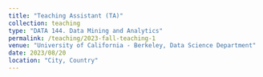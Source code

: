 ```yaml
---
title: "Teaching Assistant (TA)"
collection: teaching
type: "DATA 144. Data Mining and Analytics"
permalink: /teaching/2023-fall-teaching-1
venue: "University of California - Berkeley, Data Science Department"
date: 2023/08/20
location: "City, Country"
---
```


